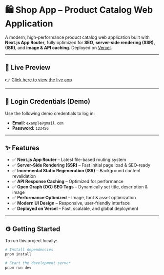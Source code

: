# 🛍️ Shop App – Product Catalog Web Application

A modern, high-performance product catalog web application built with **Next.js App Router**, fully optimized for **SEO**, **server-side rendering (SSR), (ISR)**, and **image & API caching**. Deployed on [Vercel](https://vercel.com).

---

## 🚀 Live Preview

👉 [Click here to view the live app](https://product-catalog-app-asik.vercel.app/)

---

## 🔐 Login Credentials (Demo)

Use the following demo credentials to log in:

- **Email:** `example@gmail.com`  
- **Password:** `123456`

---

## ✨ Features

- ✅ **Next.js App Router** – Latest file-based routing system
- ✅ **Server-Side Rendering (SSR)** – Fast initial page load & SEO-ready
- ✅ **Incremental Static Regeneration (ISR)** – Background content revalidation
- ✅ **API Response Caching** – Optimized for performance
- ✅ **Open Graph (OG) SEO Tags** – Dynamically set title, description & image
- ✅ **Performance Optimized** – Image, font & asset optimization
- ✅ **Modern UI Design** – Responsive, user-friendly interface
- ✅ **Deployed on Vercel** – Fast, scalable, and global deployment

---

## ⚙️ Getting Started

To run this project locally:

```bash
# Install dependencies
pnpm install

# Start the development server
pnpm run dev
